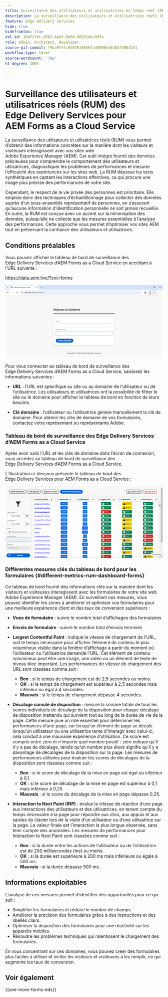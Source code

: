 ```yaml
---
title: Surveillance des utilisateurs et utilisatrices en temps réel (RUM) d’Edge Delivery Services pour AEM Forms as a Cloud Service
description: La surveillance des utilisateurs et utilisatrices réels (RUM) des Edge Delivery Services pour AEM Forms as a Cloud Service implique le suivi et l’analyse continus des interactions des personnes avec les formulaires.
feature: Edge Delivery Services
hide: true
hidefromtoc: true
exl-id: 184fc7dc-d583-4a63-9e30-80d324ec9d7e
role: Admin, Architect, Developer
source-git-commit: f9ba9fefc61876a60567a40000ed6303740032e1
workflow-type: tm+mt
source-wordcount: '792'
ht-degree: 100%

---
```



# Surveillance des utilisateurs et utilisatrices réels (RUM) des Edge Delivery Services pour AEM Forms as a Cloud Service

La surveillance des utilisateurs et utilisatrices réels (RUM) vous permet d’obtenir des informations concrètes sur la manière dont les visiteurs et visiteuses interagissent avec vos sites web Adobe Experience Manager (AEM). Cet outil intégré fournit des données précieuses pour comprendre le comportement des utilisateurs et utilisatrices, diagnostiquer les problèmes de performances et mesurer l’efficacité des expériences sur les sites web. La RUM dépasse les tests synthétiques en captant les interactions effectives, ce qui procure une image plus précise des performances de votre site.

Cependant, le respect de la vie privée des personnes est prioritaire. Elle emploie donc des techniques d’échantillonnage pour collecter des données auprès d’un sous-ensemble représentatif de personnes, en s’assurant qu’aucune information d’identification personnelle ne soit jamais recueillie. En outre, la RUM est conçue avec un accent sur la minimisation des données, puisqu’elle ne collecte que les mesures essentielles à l’analyse des performances. Cette approche vous permet d’optimiser vos sites AEM tout en préservant la confiance des utilisateurs et utilisatrices.


## Conditions préalables

Vous pouvez afficher le tableau de bord de surveillance des Edge Delivery Services d’AEM Forms as a Cloud Service en accédant à l’URL suivante :

https://data.aem.live/?ext=forms

![Écran de connexion à la RUM pour les Edge Delivery Services de formulaires](/help/edge/assets/rum-login-screen.png)

Pour vous connecter au tableau de bord de surveillance des Edge Delivery Services d’AEM Forms as a Cloud Service, saisissez les informations suivantes :

* **URL** : l’URL est spécifique au site ou au domaine de l’utilisateur ou de l’utilisatrice. Les utilisateurs et utilisatrices ont la possibilité de filtrer le site ou le domaine pour afficher le tableau de bord en fonction de leurs besoins.

* **Clé domaine** : l’utilisateur ou l’utilisatrice génère manuellement la clé de domaine. Pour obtenir les clés de domaine de vos formulaires, contactez votre représentant ou représentante Adobe.

### Tableau de bord de surveillance des Edge Delivery Services d’AEM Forms as a Cloud Service

Après avoir saisi l’URL et les clés de domaine dans l’écran de connexion, vous accédez au tableau de bord de surveillance des Edge Delivery Services d’AEM Forms as a Cloud Service.

L’illustration ci-dessous présente le tableau de bord des Edge Delivery Services pour AEM Forms as a Cloud Service :

![Tableau de bord de formulaires RUM](/help/edge/assets/rum-forms-dashboard.png)

### Différentes mesures clés du tableau de bord pour les formulaires {#different-metrics-rum-dashboard-forms}

Ce tableau de bord fournit des informations clés sur la manière dont les visiteurs et visiteuses interagissent avec les formulaires de votre site web Adobe Experience Manager (AEM). En surveillant ces mesures, vous pouvez identifier les zones à améliorer et optimiser vos formulaires pour une meilleure expérience client et des taux de conversion supérieurs :

* **Vues de formulaire** : suivre le nombre total d’affichages des formulaires
* **Envois de formulaire** : suivre le nombre total d’envois terminés

* **Largest Contentful Paint** : indique la vitesse de chargement de l’URL, soit le temps nécessaire pour afficher l’élément de contenu le plus volumineux visible dans la fenêtre d’affichage à partir du moment où l’utilisateur ou l’utilisatrice demande l’URL. Cet élément de contenu volumineux peut être une image, une vidéo ou un élément de texte de niveau bloc important. Les performances de vitesse de chargement des URL sont classées comme suit :
   * **Bon** : si le temps de chargement est de 2,5 secondes ou moins.
   * **OK** : si le temps de chargement est supérieur à 2,5 secondes mais inférieur ou égal à 4 secondes.
   * **Mauvais** : si le temps de chargement dépasse 4 secondes.

* **Décalage cumulé de disposition** : mesure la somme totale de tous les scores individuels de décalage de la disposition pour chaque décalage de disposition inattendu qui survient tout au long de la durée de vie de la page. Cette mesure joue un rôle essentiel pour déterminer les performances d’une page, car lorsqu’un élément de page se décale lorsqu’un utilisateur ou une utilisatrice tente d’interagir avec celui-ci, cela conduit à une mauvaise expérience d’utilisation. Ce score est compris entre zéro et n’importe quel nombre positif : zéro indique qu’il n’y a pas de décalage, tandis qu’un nombre plus élevé signifie qu’il y a davantage de décalages de la disposition sur la page. Les mesures de performances utilisées pour évaluer les scores de décalages de la disposition sont classées comme suit :

   * **Bon** : si le score de décalage de la mise en page est égal ou inférieur à 0,1.
   * **OK** : si le score de décalage de la mise en page est supérieur à 0,1 mais inférieur à 0,25.
   * **Mauvais** : si le score du décalage de la mise en page dépasse 0,25.

* **Interaction to Next Paint (INP)** : évalue la vitesse de réaction d’une page aux interactions des utilisateurs et des utilisatrices, en tenant compte du temps nécessaire à la page pour répondre aux clics, aux appuis et aux saisies du clavier lors de la visite d’un utilisateur ou d’une utilisatrice sur la page. La valeur finale est l’interaction la plus longue observée, sans tenir compte des anomalies. Les mesures de performances pour Interaction to Next Paint sont classées comme suit :
   * **Bon** : si la durée entre les actions de l’utilisateur ou de l’utilisatrice est de 200 millisecondes (ms) ou moins.
   * **OK** : si la durée est supérieure à 200 ms mais inférieure ou égale à 500 ms.
   * **Mauvais** : si la durée dépasse 500 ms.

## Informations exploitables

L’analyse de ces mesures permet d’identifier des opportunités pour ce qui suit :

* Simplifier les formulaires et réduire le nombre de champs.
* Améliorer la précision des formulaires grâce à des instructions et des libellés clairs.
* Optimiser la disposition des formulaires pour une réactivité sur les appareils mobiles.
* Résoudre les problèmes techniques qui ralentissent le chargement des formulaires.

En vous concentrant sur ces domaines, vous pouvez créer des formulaires plus faciles à utiliser et inciter les visiteurs et visiteuses à les remplir, ce qui augmente les taux de conversion.

## Voir également

{{see-more-forms-eds}}